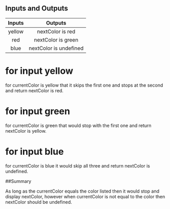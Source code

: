 
## Inputs and Outputs

| Inputs | Outputs |
| :---: | :---: |
| yellow | nextColor is red |
| red | nextColor is green |
| blue | nextColor is undefined |



# for input yellow

for currentColor is yellow that it skips the first one and stops at the second and return nextColor is red.


# for input green

for currentColor is green that would stop with the first one and return nextColor is yellow.


# for input blue



for currentColor is blue it would skip all three and return nextColor is undefined.



##Summary

As long as the currentColor equals the color listed then it would stop and display nextColor, 
however when currentColor is not equal to the color then nextColor should be undefined.



